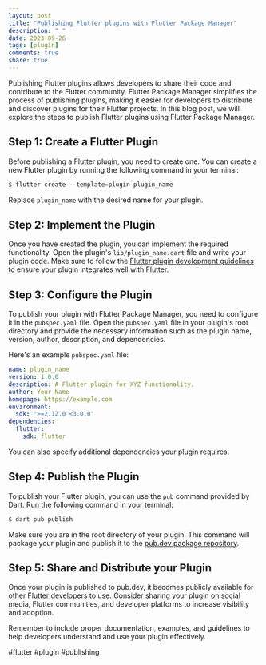 ```yaml
---
layout: post
title: "Publishing Flutter plugins with Flutter Package Manager"
description: " "
date: 2023-09-26
tags: [plugin]
comments: true
share: true
---
```


Publishing Flutter plugins allows developers to share their code and contribute to the Flutter community. Flutter Package Manager simplifies the process of publishing plugins, making it easier for developers to distribute and discover plugins for their Flutter projects. In this blog post, we will explore the steps to publish Flutter plugins using Flutter Package Manager.

## Step 1: Create a Flutter Plugin
Before publishing a Flutter plugin, you need to create one. You can create a new Flutter plugin by running the following command in your terminal:

```dart
$ flutter create --template=plugin plugin_name
```

Replace `plugin_name` with the desired name for your plugin.

## Step 2: Implement the Plugin
Once you have created the plugin, you can implement the required functionality. Open the plugin's `lib/plugin_name.dart` file and write your plugin code. Make sure to follow the [Flutter plugin development guidelines](https://flutter.dev/docs/development/packages-and-plugins/developing-packages) to ensure your plugin integrates well with Flutter.

## Step 3: Configure the Plugin
To publish your plugin with Flutter Package Manager, you need to configure it in the `pubspec.yaml` file. Open the `pubspec.yaml` file in your plugin's root directory and provide the necessary information such as the plugin name, version, author, description, and dependencies.

Here's an example `pubspec.yaml` file:

```yaml
name: plugin_name
version: 1.0.0
description: A Flutter plugin for XYZ functionality.
author: Your Name
homepage: https://example.com
environment:
  sdk: ">=2.12.0 <3.0.0"
dependencies:
  flutter:
    sdk: flutter
```

You can also specify additional dependencies your plugin requires.

## Step 4: Publish the Plugin
To publish your Flutter plugin, you can use the `pub` command provided by Dart. Run the following command in your terminal:

```dart
$ dart pub publish
```

Make sure you are in the root directory of your plugin. This command will package your plugin and publish it to the [pub.dev package repository](https://pub.dev).

## Step 5: Share and Distribute your Plugin
Once your plugin is published to pub.dev, it becomes publicly available for other Flutter developers to use. Consider sharing your plugin on social media, Flutter communities, and developer platforms to increase visibility and adoption.

Remember to include proper documentation, examples, and guidelines to help developers understand and use your plugin effectively.

#flutter #plugin #publishing